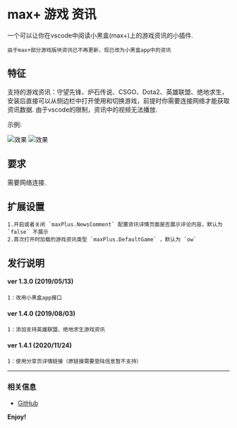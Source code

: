 # max+ 游戏 资讯

一个可以让你在vscode中阅读小黑盒(max+)上的游戏资讯的小插件.

	由于max+部分游戏版块资讯已不再更新，现已改为小黑盒app中的资讯

## 特征

支持的游戏资讯：守望先锋、炉石传说、CSGO、Dota2、英雄联盟、绝地求生，安装后直接可以从侧边栏中打开使用和切换游戏，前提时你需要连接网络才能获取资讯数据.
由于vscode的限制，资讯中的视频无法播放.

示例:

![效果](https://user-images.githubusercontent.com/14969576/62412872-d3d7bb80-b63a-11e9-9211-0cf9b9ac58bc.gif)
![效果](https://user-images.githubusercontent.com/14969576/62412870-cd494400-b63a-11e9-9b55-beeca840d76c.jpg)

## 要求

需要网络连接.

## 扩展设置

	1.开启或者关闭 `maxPlus.NewsComment` 配置资讯详情页面是否展示评论内容，默认为 `false` 不展示
	2.首次打开时加载的游戏资讯类型 `maxPlus.DefaultGame` ，默认为 `ow` 


## 发行说明
#### ver 1.3.0 (2019/05/13)
	1：改用小黑盒app接口
#### ver 1.4.0 (2019/08/03)
	1：添加支持英雄联盟、绝地求生游戏资讯
#### ver 1.4.1 (2020/11/24)
	1：使用分享页详情链接（原链接需要登陆信息暂不支持）
-----------------------------------------------------------------------------------------------------------


### 相关信息

* [GitHub](https://github.com/AShujiao/vscode-maxPlus)

**Enjoy!**
